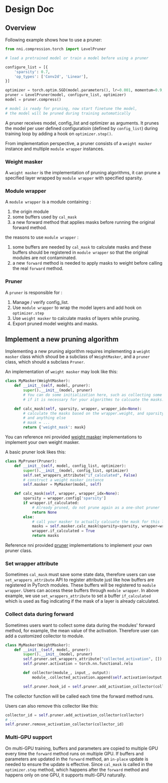 # Design Doc

## Overview
Following example shows how to use a pruner:
```python
from nni.compression.torch import LevelPruner

# load a pretrained model or train a model before using a pruner

configure_list = [{
    'sparsity': 0.7,
    'op_types': ['Conv2d', 'Linear'],
}]

optimizer = torch.optim.SGD(model.parameters(), lr=0.001, momentum=0.9, weight_decay=1e-4)
pruner = LevelPruner(model, configure_list, optimizer)
model = pruner.compress()

# model is ready for pruning, now start finetune the model,
# the model will be pruned during training automatically
```

A pruner receives model, config_list and optimizer as arguments. It prunes the model per user defined configuratioin (defined by `config_list`) during training loop by adding a hook on `optimizer.step()`.

From implementation perspective, a pruner consists of a `weight masker` instance and multiple `module wrapper` instances.

### Weight masker
A `weight masker` is the implementation of pruning algorithms, it can prune a specified layer wrapped by `module wrapper` with specified sparsity.

### Module wrapper
A `module wrapper` is a module containing :
1. the origin module
2. some buffers used by `cal_mask`
3. a new forward method that applies masks before running the original forward method.

the reasons to use `module wrapper` :
1. some buffers are needed by `cal_mask` to calculate masks and these buffers should be registered in `module wrapper` so that the original modules are not contaminated.
2. a new `forward` method is needed to apply masks to weight before calling the real `forward` method.

### Pruner
A `pruner` is responsible for :
1. Manage / verify config_list.
2. Use `module wrapper` to wrap the model layers and add hook on `optimizer.step`
3. Use `weight masker` to calculate masks of layers while pruning.
4. Export pruned model weights and masks.

## Implement a new pruning algorithm
Implementing a new pruning algorithm requires implementing a `weight masker` class which shoud be a subclass of `WeightMasker`, and a `pruner` class, which should a subclass `Pruner`.

An implementation of `weight masker` may look like this:
```python
class MyMasker(WeightMasker):
    def __init__(self, model, pruner):
        super().__init__(model, pruner)
        # You can do some initialization here, such as collecting some statistics data 
        # if it is necessary for your algorithms to calcuate the masks.

    def calc_mask(self, sparsity, wrapper, wrapper_idx=None):
        # calculate the masks based on the wrapper.weight, and sparsity, 
        # and anything else
        # mask = ...
        return {'weight_mask': mask}
```
You can reference nni provided [weight masker](https://github.com/microsoft/nni/blob/master/src/sdk/pynni/nni/compression/torch/pruning/structured_pruning.py) implementations to implement your own weight masker.

A basic pruner look likes this:
```python
class MyPruner(Pruner):
    def __init__(self, model, config_list, optimizer):
        super().__init__(model, config_list, optimizer)
        self.set_wrappers_attribute("if_calculated", False)
        # construct a weight masker instance
        self.masker = MyMasker(model, self)

    def calc_mask(self, wrapper, wrapper_idx=None):
        sparsity = wrapper.config['sparsity']
        if wrapper.if_calculated:
            # Already pruned, do not prune again as a one-shot pruner
            return None
        else:
            # call your masker to actually calcuate the mask for this layer
            masks = self.masker.calc_mask(sparsity=sparsity, wrapper=wrapper, wrapper_idx=wrapper_idx)
            wrapper.if_calculated = True
            return masks

```
Reference nni provided [pruner](https://github.com/microsoft/nni/blob/master/src/sdk/pynni/nni/compression/torch/pruning/one_shot.py) implementations to implement your own pruner class.

### Set wrapper attribute
Sometimes `cal_mask` must save some state data, therefore users can use `set_wrappers_attribute` API to register attribute just like how buffers are registered in PyTorch modules. These buffers will be registered to `module wrapper`. Users can access these buffers through `module wrapper`.
In above example, we use `set_wrappers_attribute` to set a buffer `if_calculated` which is used as flag indicating if the mask of a layer is already calculated.

### Collect data during forward
Sometimes users want to collect some data during the modules' forward method, for example, the mean value of the activation. Therefore user can add a customized collector to module.

```python
class MyMasker(WeightMasker):
    def __init__(self, model, pruner):
        super().__init__(model, pruner)
        self.pruner.set_wrappers_attribute("collected_activation", [])
        self.pruner.activation = torch.nn.functional.relu

        def collector(module_, input_, output):
            module_.collected_activation.append(self.activation(output.detach().cpu()))

        self.pruner.hook_id = self.pruner.add_activation_collector(collector)
```
The collector function will be called each time the forward method runs.

Users can also remove this collector like this:
```python
collector_id = self.pruner.add_activation_collector(collector)
# ...
self.pruner.remove_activation_collector(collector_id)
```

### Multi-GPU support
On multi-GPU training, buffers and parameters are copied to multiple GPU every time the `forward` method runs on multiple GPU. If buffers and parameters are updated in the `forward` method, an `in-place` update is needed to ensure the update is effective.
Since `cal_mask` is called in the `optimizer.step` method, which happens after the `forward` method and happens only on one GPU, it supports multi-GPU naturally.
